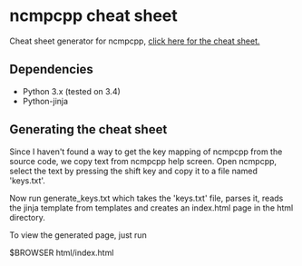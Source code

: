 # ncmpcpp cheat sheet

Cheat sheet generator for ncmpcpp, [click here for the cheat sheet.](http://pkgbuild.com/~jelle/ncmpcpp/)

Dependencies
------------

* Python 3.x (tested on 3.4)
* Python-jinja


Generating the cheat sheet
--------------------------

Since I haven't found a way to get the key mapping of ncmpcpp from the source code, we copy text from ncmpcpp help screen.
Open ncmpcpp, select the text by pressing the shift key and copy it to a file named 'keys.txt'.

Now run generate_keys.txt which takes the 'keys.txt' file, parses it, reads the jinja template from templates and creates an
index.html page in the html directory.

To view the generated page, just run

 $BROWSER html/index.html
